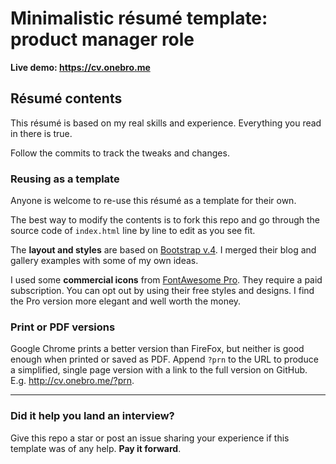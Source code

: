 # Minimalistic résumé template: product manager role

**Live demo: https://cv.onebro.me**


## Résumé contents

This résumé is based on my real skills and experience. Everything you read in there is true. 

Follow the commits to track the tweaks and changes.

### Reusing as a template

Anyone is welcome to re-use this résumé as a template for their own.

The best way to modify the contents is to fork this repo and go through the source code of `index.html` line by line to edit as you see fit.

The **layout and styles** are based on [Bootstrap v.4](https://getbootstrap.com/). I merged their blog and gallery examples with some of my own ideas.

I used some **commercial icons** from [FontAwesome Pro](https://fontawesome.com/). They require a paid subscription. You can opt out by using their free styles and designs. I find the Pro version more elegant and well worth the money.

### Print or PDF versions

Google Chrome prints a better version than FireFox, but neither is good enough when printed or saved as PDF.
Append `?prn` to the URL to produce a simplified, single page version with a link to the full version on GitHub. E.g. http://cv.onebro.me/?prn.

----


### Did it help you land an interview?

Give this repo a star or post an issue sharing your experience if this template was of any help. **Pay it forward**.


